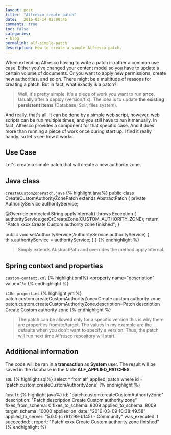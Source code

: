```yaml
---
layout: post
title:  "Alfresco create patch"
date:   2016-03-14 02:00:45
comments: true
toc: false
categories:
- blog
permalink: alf-simple-patch
description: How to create a simple Alfresco patch.
---
```


When extending Alfresco having to write a patch is rather a common use case. Either you've changed your content model so you have to update a
certain volume of documents. Or you want to apply new permissions, create new authorities, and so on. There might be a multitude of reasons for creating
a patch. But in fact, what exactly is a patch?

> Well, it's pretty simple. It's a piece of work you want to run __once__. Usually after a deploy (version/fix). The idea is to update  __the existing persistent items__ (Database, Solr, files system).

And really, that's all. It can be done by a simple web script, however, web
scripts can be run multiple times, and you still have to run it manually. In fact, Alfresco provides a component for that specific case.
 And it does more than running a piece of work once during start up. I find it really handy. so let's see how it works.

## Use Case

Let's create a simple patch that will create a new authority zone. 

## Java class

`createCustomZonePatch.java`
{% highlight java%}
public class CreateCustomAuthorityZonePatch extends AbstractPatch
{
  private AuthorityService authorityService;

  @Override
  protected String applyInternal() throws Exception
  {
    authorityService.getOrCreateZone(CUSTOM_AUTHORITY_ZONE);
    return "Patch xxxx Create Custom authority zone finished";
  }

  public void setAuthorityService(AuthorityService authorityService)
  {
    this.authorityService = authorityService;
  }
}
{% endhighlight %}

> Simply extends AbstractPath and overrides the method applyInternal.

## Spring context and properties

`custom-context.xml`
{% highlight xml%}
  <bean id="patch.custom.createCustomAuthorityZone" class="com.custom.patch.CreateCustomAuthorityZonePatch" parent="basePatch">
    <property name="id" value="patch.custom.createCustomAuthorityZone"/>
    <property name="description" value="patch.custom.createCustomAuthorityZone.description"/>
    <property name="description" value="/>
    <property name="fixesFromSchema" value="0"/>
    <property name="fixesToSchema" value="${version.schema}"/>
    <property name="targetSchema" value="10000"/>
    <property name="authorityService" ref="AuthorityService"/>
  </bean>
{% endhighlight %}


`i18n properties`
{% highlight yml%}
patch.custom.createCustomAuthorityZone=Create custom authority zone
patch.custom.createCustomAuthorityZone.description=Patch description Create Custom authority zone
{% endhighlight %}

> The patch can be allowed only for a specific version this is why there are properties from/to/target. The values in my example are the defaults when you don't want to specify a version. 
 Thus, the patch will run next time Alfresco repository will start.

## Additional information

The code will be ran in a __transaction__ as __System__ user. The result will be saved in the database in the table __ALF_APPLIED_PATCHES__.

`SQL`
{% highlight sql%}
select 
    * 
from 
    alf_applied_patch 
where 
    id = 'patch.custom.createCustomAuthorityZone'
{% endhighlight %}

`Result`
{% highlight java%}
id: "patch.custom.createCustomAuthorityZone"
description: "Patch description Create Custom authority zone"
fixes_from_schema: 0
fixes_to_schema: 8009
applied_to_schema: 8009
target_schema: 10000
applied_on_date: "2016-03-09 10:38:49.58"
applied_to_server: "5.0.0 (c r91299-b145) - Community"
was_executed: t
succeeded: t
report: "Patch xxxx Create Custom authority zone finished"
{% endhighlight %}